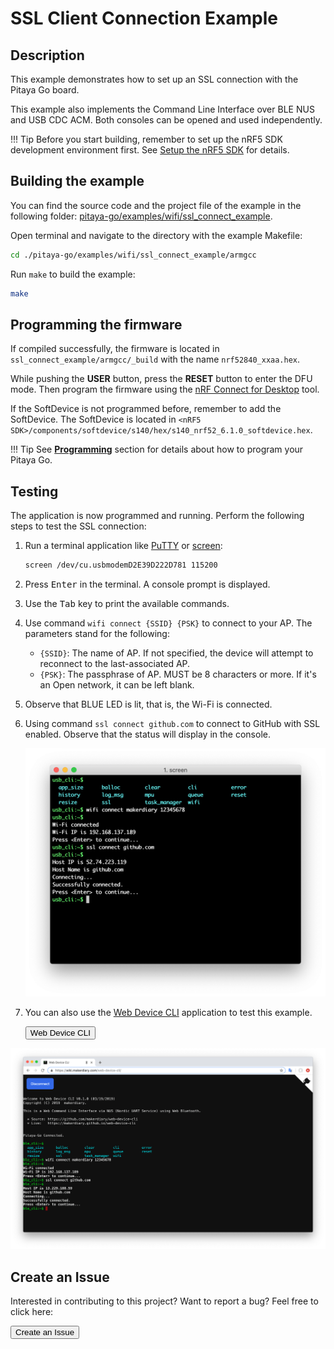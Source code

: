 # SSL Client Connection Example

## Description

This example demonstrates how to set up an SSL connection with the Pitaya Go board.

This example also implements the Command Line Interface over BLE NUS and USB CDC ACM. Both consoles can be opened and used independently.

!!! Tip
	Before you start building, remember to set up the nRF5 SDK development environment first. See [Setup the nRF5 SDK](../../nrf5-sdk/setup-the-nrf5-sdk.md) for details.

## Building the example

You can find the source code and the project file of the example in the following folder: [pitaya-go/examples/wifi/ssl_connect_example](https://github.com/makerdiary/pitaya-go/tree/master/examples/wifi/ssl_connect_example).

Open terminal and navigate to the directory with the example Makefile:

``` sh
cd ./pitaya-go/examples/wifi/ssl_connect_example/armgcc
```

Run `make` to build the example:

``` sh
make
```

## Programming the firmware

If compiled successfully, the firmware is located in `ssl_connect_example/armgcc/_build` with the name `nrf52840_xxaa.hex`.

While pushing the **USER** button, press the **RESET** button to enter the DFU mode. Then program the firmware using the [nRF Connect for Desktop](https://www.nordicsemi.com/Software-and-Tools/Development-Tools/nRF-Connect-for-desktop) tool.

If the SoftDevice is not programmed before, remember to add the SoftDevice. The SoftDevice is located in `<nRF5 SDK>/components/softdevice/s140/hex/s140_nrf52_6.1.0_softdevice.hex`.

!!! Tip
	See **[Programming](../../programming.md)** section for details about how to program your Pitaya Go.

## Testing

The application is now programmed and running. Perform the following steps to test the SSL connection:

1. Run a terminal application like [PuTTY](https://www.chiark.greenend.org.uk/~sgtatham/putty/) or [screen](https://www.gnu.org/software/screen/manual/screen.html):

	``` sh
	screen /dev/cu.usbmodemD2E39D222D781 115200
	```

2. Press <kbd>Enter</kbd> in the terminal. A console prompt is displayed.

3. Use the <kbd>Tab</kbd> key to print the available commands.

4. Use command `wifi connect {SSID} {PSK}` to connect to your AP. The parameters stand for the following:

	* `{SSID}`: The name of AP. If not specified, the device will attempt to reconnect to the last-associated AP.
	* `{PSK}`: The passphrase of AP. MUST be 8 characters or more. If it's an Open network, it can be left blank.

5. Observe that BLUE LED is lit, that is, the Wi-Fi is connected.

6. Using command `ssl connect github.com` to connect to GitHub with SSL enabled. Observe that the status will display in the console.

	![](assets/images/ssl-connect-example-terminal.png)

7. You can also use the [Web Device CLI](https://wiki.makerdiary.com/web-device-cli/) application to test this example.

	<a href="https://wiki.makerdiary.com/web-device-cli/" target="_blank"><button data-md-color-primary="marsala">Web Device CLI</button></a>

[![](assets/images/ssl-connect-example-web.png)](assets/images/ssl-connect-example-web.png)

## Create an Issue

Interested in contributing to this project? Want to report a bug? Feel free to click here:

<a href="https://github.com/makerdiary/pitaya-go/issues/new"><button data-md-color-primary="marsala"><i class="fa fa-github"></i> Create an Issue</button></a>
